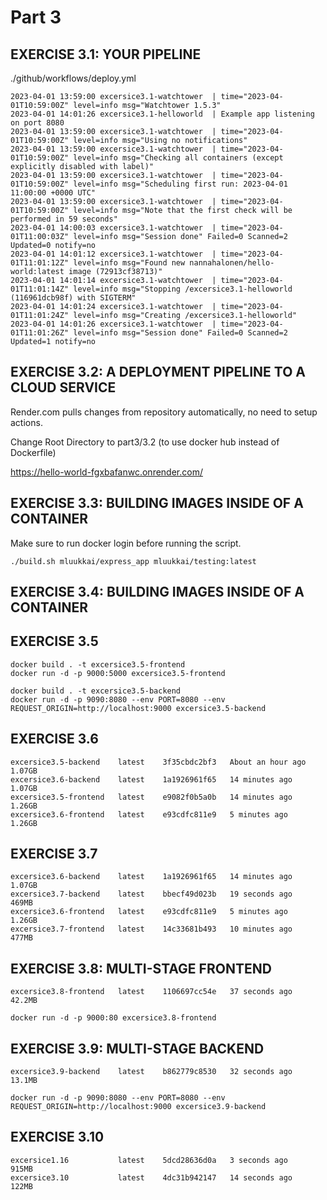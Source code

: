 # Part 3

## EXERCISE 3.1: YOUR PIPELINE

./github/workflows/deploy.yml

```shell
2023-04-01 13:59:00 excersice3.1-watchtower  | time="2023-04-01T10:59:00Z" level=info msg="Watchtower 1.5.3"
2023-04-01 14:01:26 excersice3.1-helloworld  | Example app listening on port 8080
2023-04-01 13:59:00 excersice3.1-watchtower  | time="2023-04-01T10:59:00Z" level=info msg="Using no notifications"
2023-04-01 13:59:00 excersice3.1-watchtower  | time="2023-04-01T10:59:00Z" level=info msg="Checking all containers (except explicitly disabled with label)"
2023-04-01 13:59:00 excersice3.1-watchtower  | time="2023-04-01T10:59:00Z" level=info msg="Scheduling first run: 2023-04-01 11:00:00 +0000 UTC"
2023-04-01 13:59:00 excersice3.1-watchtower  | time="2023-04-01T10:59:00Z" level=info msg="Note that the first check will be performed in 59 seconds"
2023-04-01 14:00:03 excersice3.1-watchtower  | time="2023-04-01T11:00:03Z" level=info msg="Session done" Failed=0 Scanned=2 Updated=0 notify=no
2023-04-01 14:01:12 excersice3.1-watchtower  | time="2023-04-01T11:01:12Z" level=info msg="Found new nannahalonen/hello-world:latest image (72913cf38713)"
2023-04-01 14:01:14 excersice3.1-watchtower  | time="2023-04-01T11:01:14Z" level=info msg="Stopping /excersice3.1-helloworld (116961dcb98f) with SIGTERM"
2023-04-01 14:01:24 excersice3.1-watchtower  | time="2023-04-01T11:01:24Z" level=info msg="Creating /excersice3.1-helloworld"
2023-04-01 14:01:26 excersice3.1-watchtower  | time="2023-04-01T11:01:26Z" level=info msg="Session done" Failed=0 Scanned=2 Updated=1 notify=no
```

## EXERCISE 3.2: A DEPLOYMENT PIPELINE TO A CLOUD SERVICE

Render.com pulls changes from repository automatically, no need to setup actions.

Change Root Directory to part3/3.2 (to use docker hub instead of Dockerfile)

https://hello-world-fgxbafanwc.onrender.com/

## EXERCISE 3.3: BUILDING IMAGES INSIDE OF A CONTAINER

Make sure to run docker login before running the script.

```shell
./build.sh mluukkai/express_app mluukkai/testing:latest
```

## EXERCISE 3.4: BUILDING IMAGES INSIDE OF A CONTAINER


## EXERCISE 3.5

```shell
docker build . -t excersice3.5-frontend
docker run -d -p 9000:5000 excersice3.5-frontend

docker build . -t excersice3.5-backend
docker run -d -p 9090:8080 --env PORT=8080 --env REQUEST_ORIGIN=http://localhost:9000 excersice3.5-backend
```

## EXERCISE 3.6

```shell
excersice3.5-backend    latest    3f35cbdc2bf3   About an hour ago   1.07GB
excersice3.6-backend    latest    1a1926961f65   14 minutes ago      1.07GB
excersice3.5-frontend   latest    e9082f0b5a0b   14 minutes ago      1.26GB
excersice3.6-frontend   latest    e93cdfc811e9   5 minutes ago       1.26GB
```

## EXERCISE 3.7

```shell
excersice3.6-backend    latest    1a1926961f65   14 minutes ago      1.07GB
excersice3.7-backend    latest    bbecf49d023b   19 seconds ago      469MB
excersice3.6-frontend   latest    e93cdfc811e9   5 minutes ago       1.26GB
excersice3.7-frontend   latest    14c33681b493   10 minutes ago      477MB
```

## EXERCISE 3.8: MULTI-STAGE FRONTEND

```shell
excersice3.8-frontend   latest    1106697cc54e   37 seconds ago      42.2MB

docker run -d -p 9000:80 excersice3.8-frontend
```

## EXERCISE 3.9: MULTI-STAGE BACKEND

```shell
excersice3.9-backend    latest    b862779c8530   32 seconds ago      13.1MB

docker run -d -p 9090:8080 --env PORT=8080 --env REQUEST_ORIGIN=http://localhost:9000 excersice3.9-backend
```

## EXERCISE 3.10

```shell
excersice1.16           latest    5dcd28636d0a   3 seconds ago        915MB
excersice3.10           latest    4dc31b942147   14 seconds ago       122MB
```